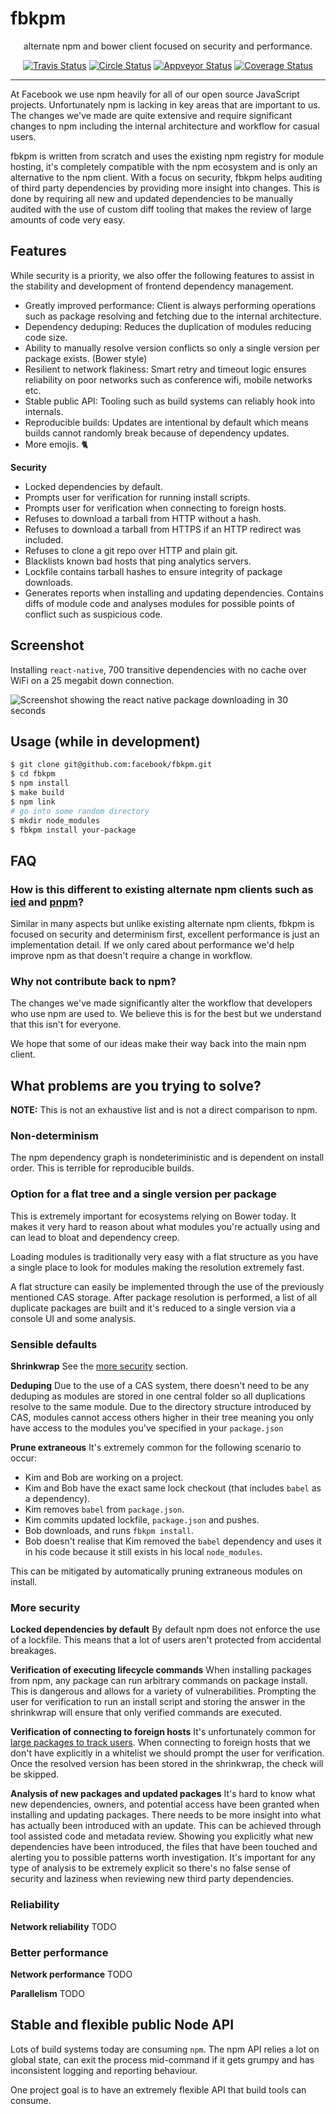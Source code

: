 <!--<p align="center">
  <a href="https://facebook.github.io/fbkpm">
    <img alt="fbkpm" src="https://github.com/facebook/fbkpm/blob/master/assets/logo.png?raw=true" width="546">
  </a>
</p>-->

# fbkpm

<p align="center">
  alternate npm and bower client focused on security and performance.
</p>

<p align="center">
  <a href="https://travis-ci.org/facebook/fbkpm"><img alt="Travis Status" src="https://img.shields.io/travis/facebook/fbkpm/master.svg?style=flat&label=travis"></a>
  <a href="https://circleci.com/gh/facebook/fbkpm"><img alt="Circle Status" src="https://circleci.com/gh/facebook/fbkpm.svg?style=svg"></a>
  <a href="https://ci.appveyor.com/project/facebook/fbkpm/branch/master"><img alt="Appveyor Status" src="https://img.shields.io/appveyor/ci/facebook/fbkpm.svg?style=flat&label=appveyor"></a>
  <a href="https://codecov.io/github/facebook/fbkpm"><img alt="Coverage Status" src="https://img.shields.io/codecov/c/github/facebook/fbkpm/master.svg?style=flat"></a>
</p>

---

At Facebook we use npm heavily for all of our open source JavaScript projects. Unfortunately
npm is lacking in key areas that are important to us. The changes we've made are quite extensive
and require significant changes to npm including the internal architecture and workflow for
casual users.

fbkpm is written from scratch and uses the existing npm registry for module hosting, it's
completely compatible with the npm ecosystem and is only an alternative to the npm client.
With a focus on security, fbkpm helps auditing of third party dependencies by providing more insight
into changes. This is done by requiring all new and updated dependencies to be manually
audited with the use of custom diff tooling that makes the review of large amounts of
code very easy.

## Features

While security is a priority, we also offer the following features to assist in the
stability and development of frontend dependency management.

* Greatly improved performance: Client is always performing operations such as package
  resolving and fetching due to the internal architecture.
* Dependency deduping: Reduces the duplication of modules reducing code size.
* Ability to manually resolve version conflicts so only a single version per package
  exists. (Bower style)
* Resilient to network flakiness: Smart retry and timeout logic ensures reliability on
  poor networks such as conference wifi, mobile networks etc.
* Stable public API: Tooling such as build systems can reliably hook into internals.
* Reproducible builds: Updates are intentional by default which means builds cannot
  randomly break because of dependency updates.
* More emojis. 🐈

**Security**

* Locked dependencies by default.
* Prompts user for verification for running install scripts.
* Prompts user for verification when connecting to foreign hosts.
* Refuses to download a tarball from HTTP without a hash.
* Refuses to download a tarball from HTTPS if an HTTP redirect was included.
* Refuses to clone a git repo over HTTP and plain git.
* Blacklists known bad hosts that ping analytics servers.
* Lockfile contains tarball hashes to ensure integrity of package downloads.
* Generates reports when installing and updating dependencies. Contains diffs of module
  code and analyses modules for possible points of conflict such as suspicious code.

## Screenshot

Installing `react-native`, 700 transitive dependencies with no cache over WiFi on a 25
megabit down connection.

![Screenshot showing the react native package downloading in 30 seconds](https://i.imgur.com/rUta2sk.gif)

## Usage (while in development)

```sh
$ git clone git@github.com:facebook/fbkpm.git
$ cd fbkpm
$ npm install
$ make build
$ npm link
# go into some random directory
$ mkdir node_modules
$ fbkpm install your-package
```

## FAQ

### How is this different to existing alternate npm clients such as [ied](https://github.com/alexanderGugel/ied) and [pnpm](https://github.com/rstacruz/pnpm)?

Similar in many aspects but unlike existing alternate npm clients, fbkpm is focused on
security and determinism first, excellent performance is just an implementation detail. If we only
cared about performance we'd help improve npm as that doesn't require a change in workflow.

### Why not contribute back to npm?

The changes we've made significantly alter the workflow that developers who use npm are
used to. We believe this is for the best but we understand that this isn't for everyone.

We hope that some of our ideas make their way back into the main npm client.

## What problems are you trying to solve?

**NOTE:** This is not an exhaustive list and is not a direct comparison to npm.

### Non-determinism

The npm dependency graph is nondeteriministic and is dependent on install order. This is
terrible for reproducible builds.

### Option for a flat tree and a single version per package

This is extremely important for ecosystems relying on Bower today. It makes it very hard
to reason about what modules you're actually using and can lead to bloat and dependency
creep.

Loading modules is traditionally very easy with a flat structure as you have a single
place to look for modules making the resolution extremely fast.

A flat structure can easily be implemented through the use of the previously mentioned CAS
storage. After package resolution is performed, a list of all duplicate packages are built
and it's reduced to a single version via a console UI and some analysis.

### Sensible defaults

**Shrinkwrap** See the [more security](#more-security) section.

**Deduping** Due to the use of a CAS system, there doesn't need to be any deduping as
modules are stored in one central folder so all duplications resolve to the same module.
Due to the directory structure introduced by CAS, modules cannot access others higher in
their tree meaning you only have access to the modules you've specified in your `package.json`

**Prune extraneous** It's extremely common for the following scenario to occur:

 - Kim and Bob are working on a project.
 - Kim and Bob have the exact same lock checkout (that includes `babel` as a dependency).
 - Kim removes `babel` from `package.json`.
 - Kim commits updated lockfile, `package.json` and pushes.
 - Bob downloads, and runs `fbkpm install`.
 - Bob doesn't realise that Kim removed the `babel` dependency and uses it in his code
   because it still exists in his local `node_modules`.

This can be mitigated by automatically pruning extraneous modules on install.

### More security

**Locked dependencies by default** By default npm does not enforce the use of a lockfile.
This means that a lot of users aren't protected from accidental breakages.

**Verification of executing lifecycle commands** When installing packages from npm, any
package can run arbitrary commands on package install. This is dangerous and allows for a
variety of vulnerabilities. Prompting the user for verification to run an install script
and storing the answer in the shrinkwrap will ensure that only verified commands are
executed.

**Verification of connecting to foreign hosts** It's unfortunately common for
[large packages to track users](https://github.com/strongloop/loopback/issues/1079).
When connecting to foreign hosts that we don't have explicitly in a whitelist we should
prompt the user for verification. Once the resolved version has been stored in the
shrinkwrap, the check will be skipped.

**Analysis of new packages and updated packages** It's hard to know what new dependencies,
owners, and potential access have been granted when installing and updating packages.
There needs to be more insight into what has actually been introduced with an update. This
can be achieved through tool assisted code and metadata review. Showing you explicitly what
new dependencies have been introduced, the files that have been touched and alerting you
to possible patterns worth investigation. It's important for any type of analysis to be
extremely explicit so there's no false sense of security and laziness when reviewing new
third party dependencies.

### Reliability

**Network reliability** TODO

### Better performance

**Network performance** TODO

**Parallelism** TODO

## Stable and flexible public Node API

Lots of build systems today are consuming `npm`. The npm API relies a lot on global state,
can exit the process mid-command if it gets grumpy and has inconsistent logging and
reporting behaviour.

One project goal is to have an extremely flexible API that build tools can consume.
